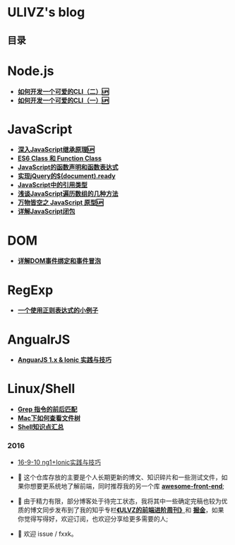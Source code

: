# ULIVZ's blog

## 目录

<!--START-->

# Node.js

- [**如何开发一个可爱的CLI（二）🆙**](https://api.github.com/repos/ulivz/blog/issues/18)
- [**如何开发一个可爱的CLI（一）🆙**](https://api.github.com/repos/ulivz/blog/issues/17)

# JavaScript

- [**深入JavaScript继承原理🆙**](https://api.github.com/repos/ulivz/blog/issues/16)
- [**ES6 Class 和 Function Class**](https://api.github.com/repos/ulivz/blog/issues/15)
- [**JavaScript的函数声明和函数表达式**](https://api.github.com/repos/ulivz/blog/issues/14)
- [**实现jQuery的$(document).ready**](https://api.github.com/repos/ulivz/blog/issues/13)
- [**JavaScript中的引用类型**](https://api.github.com/repos/ulivz/blog/issues/12)
- [**浅谈JavaScript遍历数组的几种方法**](https://api.github.com/repos/ulivz/blog/issues/11)
- [**万物皆空之 JavaScript 原型🆙**](https://api.github.com/repos/ulivz/blog/issues/10)
- [**详解JavaScript闭包**](https://api.github.com/repos/ulivz/blog/issues/7)

# DOM

- [**详解DOM事件绑定和事件冒泡**](https://api.github.com/repos/ulivz/blog/issues/9)

# RegExp

- [**一个使用正则表达式的小例子**](https://api.github.com/repos/ulivz/blog/issues/8)

# AngualrJS

- [**AnguarJS 1.x & Ionic 实践与技巧**](https://api.github.com/repos/ulivz/blog/issues/6)

# Linux/Shell

- [**Grep 指令的前后匹配**](https://api.github.com/repos/ulivz/blog/issues/5)
- [**Mac下如何查看文件树**](https://api.github.com/repos/ulivz/blog/issues/4)
- [**Shell知识点汇总**](https://api.github.com/repos/ulivz/blog/issues/3)

<!--END-->

### 2016

- [16-9-10 ng1+Ionic实践与技巧](2016/16-9-10-ng1%2BIonic实践与技巧.md)


- 🍉 这个仓库存放的主要是个人长期更新的博文、知识碎片和一些测试文件，如果你想要更系统地了解前端，同时推荐我的另一个库 [**awesome-front-end**](https://github.com/ulivz/awesome-front-end);

- 🍅 由于精力有限，部分博客处于待完工状态，我将其中一些确定完稿也较为优质的博文同步发布到了我的知乎专栏[**《ULVZ的前端进阶周刊》**](https://zhuanlan.zhihu.com/c_170301607)和 [**掘金**](https://juejin.im/user/58d75f5b61ff4b006ccd9b83)，如果你觉得写得好，欢迎订阅，也欢迎分享给更多需要的人;

- 🍔 欢迎 issue / fxxk。
